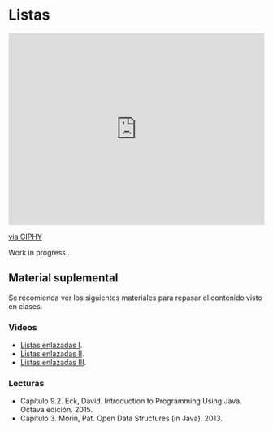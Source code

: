 # Listas

<!-- **Presentaciones:** -->

<!-- - [Arreglos](https://github.com/sivanahamer/programacion-1/blob/main/06-Arreglos/pres/10-Arrays.pdf) -->

<div style="width:100%;height:0;padding-bottom:75%;position:relative;"><iframe src="https://giphy.com/embed/1XgIXQEzBu6ZWappVu" width="100%" height="100%" style="position:absolute" frameBorder="0" class="giphy-embed" allowFullScreen></iframe></div><p><a href="https://giphy.com/gifs/gif-this-hammer-under-construction-hammered-1XgIXQEzBu6ZWappVu">via GIPHY</a></p>

Work in progress...

## Material suplemental

Se recomienda ver los siguientes materiales para repasar el contenido visto en clases.

### Videos

- [Listas enlazadas I](https://www.youtube.com/watch?v=NobHlGUjV3g).
- [Listas enlazadas II](https://www.youtube.com/watch?v=WwfhLC16bis).
- [Listas enlazadas III](https://www.youtube.com/watch?v=njTh_OwMljA).

### Lecturas

- Capítulo 9.2. Eck, David. Introduction to Programming Using Java. Octava edición. 2015. 
- Capítulo 3. Morin, Pat. Open Data Structures (in Java). 2013.
